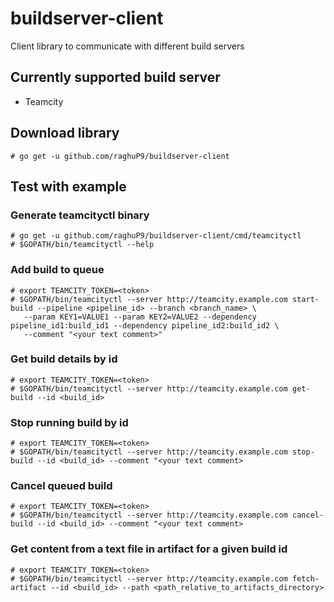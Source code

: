# buildserver-client

Client library to communicate with different build servers

## Currently supported build server

- Teamcity

## Download library

```
# go get -u github.com/raghuP9/buildserver-client
```

## Test with example

### Generate teamcityctl binary

```
# go get -u github.com/raghuP9/buildserver-client/cmd/teamcityctl
# $GOPATH/bin/teamcityctl --help
```

### Add build to queue

```
# export TEAMCITY_TOKEN=<token>
# $GOPATH/bin/teamcityctl --server http://teamcity.example.com start-build --pipeline <pipeline_id> --branch <branch_name> \
   --param KEY1=VALUE1 --param KEY2=VALUE2 --dependency pipeline_id1:build_id1 --dependency pipeline_id2:build_id2 \
   --comment "<your text comment>"
```

### Get build details by id

```
# export TEAMCITY_TOKEN=<token>
# $GOPATH/bin/teamcityctl --server http://teamcity.example.com get-build --id <build_id>
```

### Stop running build by id

```
# export TEAMCITY_TOKEN=<token>
# $GOPATH/bin/teamcityctl --server http://teamcity.example.com stop-build --id <build_id> --comment "<your text comment>
```

### Cancel queued build

```
# export TEAMCITY_TOKEN=<token>
# $GOPATH/bin/teamcityctl --server http://teamcity.example.com cancel-build --id <build_id> --comment "<your text comment>
```

### Get content from a text file in artifact for a given build id

```
# export TEAMCITY_TOKEN=<token>
# $GOPATH/bin/teamcityctl --server http://teamcity.example.com fetch-artifact --id <build_id> --path <path_relative_to_artifacts_directory>
```
